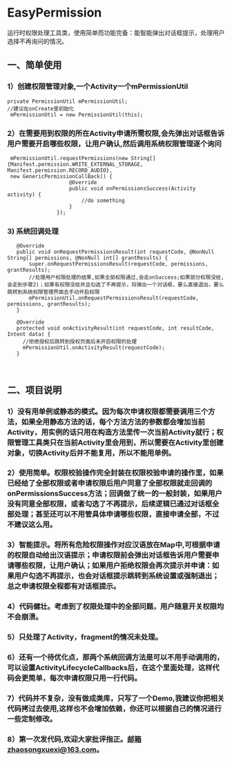# EasyPermission
运行时权限处理工具类，使用简单而功能完备：能智能弹出对话框提示，处理用户选择不再询问的情况。

## 一、简单使用  

### 1）创建权限管理对象,一个Activity一个mPermissionUtil
```
private PermissionUtil mPermissionUtil;   
//建议在onCreate里初始化   
 mPermissionUtil = new PermissionUtil(this);
 ```

### 2）在需要用到权限的所在Activity申请所需权限,会先弹出对话框告诉用户需要开启哪些权限，让用户确认,然后调用系统权限管理逐个询问

```
 mPermissionUtil.requestPermissions(new String[]{Manifest.permission.WRITE_EXTERNAL_STORAGE, Manifest.permission.RECORD_AUDIO},  
 new GenericPermissionCallBack() {
                    @Override
                    public void onPermissionsSuccess(Activity activity) {
                        //do something
                    }
                });
```
                
### 3) 系统回调处理 

 ```
    @Override
    public void onRequestPermissionsResult(int requestCode, @NonNull String[] permissions, @NonNull int[] grantResults) {
        super.onRequestPermissionsResult(requestCode, permissions, grantResults);
        //处理用户权限处理的结果,如果全部权限通过,会走onSuccess;如果部分权限没给,会走到步骤2)；如果有权限没给并且勾选了不再提示，将弹出一个对话框，要么直接退出，要么跳转到系统权限管理界面去手动开启权限
        mPermissionUtil.onRequestPermissionsResult(requestCode, permissions, grantResults);
    }

    @Override
    protected void onActivityResult(int requestCode, int resultCode, Intent data) {
      //拒绝授权后跳转到授权页面后未开启权限的处理 
      mPermissionUtil.onActivityResult(requestCode);
    }
 ```
    
## 二、项目说明

### 1）没有用单例或静态的模式。因为每次申请权限都需要调用三个方法，如果全用静态方法的话，每个方法方法的参数都会增加当前Activity，用实例的话只用在构造方法里传一次当前Activity就行；权限管理工具类只在当前Activity里会用到，所以需要在Activity里创建对象，切换Activity后并不能复用，所以不能用单例。
### 2）使用简单。权限校验操作完全封装在权限校验申请的操作里，如果已经给了全部权限或者申请权限后用户同意了全部权限就走回调的onPermissionsSuccess方法；回调做了统一的一般封装，如果用户没有同意全部权限，或者勾选了不再提示，后续逻辑已通过对话框全部处理；甚至还可以不用管具体申请哪些权限，直接申请全部，不过不建议这么用。
### 3）智能提示。将所有危险权限操作对应汉语放在Map中,可根据申请的权限自动给出汉语提示；申请权限前会弹出对话框告诉用户需要申请哪些权限，让用户确认；如果用户拒绝权限会再次提示并申请：如果用户勾选不再提示，也会对话框提示跳转到系统设置或强制退出；总之申请权限全程都有对话框提示。
### 4）代码健壮。考虑到了权限处理中的全部问题，用户随意开关权限均不会崩溃。
### 5）只处理了Activity，fragment的情况未处理。
### 6）还有一个待优化点，那两个系统回调方法是可以不用手动调用的，可以设置ActivityLifecycleCallbacks后，在这个里面处理，这样代码会更简单，每次申请权限只用一行代码。
### 7）代码并不复杂，没有做成类库，只写了一个Demo,我建议你把相关代码拷过去使用,这样也不会增加依赖，你还可以根据自己的情况进行一些定制修改。
### 8）第一次发代码,欢迎大家批评指正。邮箱zhaosongxuexi@163.com。
